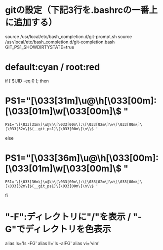 # gitの設定（下記3行を.bashrcの一番上に追加する）
source /usr/local/etc/bash_completion.d/git-prompt.sh
source /usr/local/etc/bash_completion.d/git-completion.bash
GIT_PS1_SHOWDIRTYSTATE=true

# default:cyan / root:red
if [ $UID -eq 0 ]; then
#    PS1="\[\033[31m\]\u@\h\[\033[00m\]:\[\033[01m\]\w\[\033[00m\]\\$ "
    PS1='\[\033[31m\]\u@\h\[\033[00m\]:\[\033[02m\]\w\[\033[00m\]\[\033[32m\]$(__git_ps1)\[\033[00m\]\n\\$ '
else
#    PS1="\[\033[36m\]\u@\h\[\033[00m\]:\[\033[01m\]\w\[\033[00m\]\\$ "
    PS1='\[\033[36m\]\u@\h\[\033[00m\]:\[\033[02m\]\w\[\033[00m\]\[\033[32m\]$(__git_ps1)\[\033[00m\]\n\\$ '
fi

# "-F":ディレクトリに"/"を表示 / "-G"でディレクトリを色表示
alias ls='ls -FG'
alias ll='ls -alFG'
alias vi='vim'
